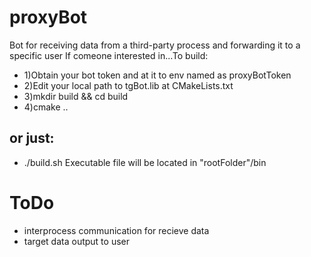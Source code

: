 # proxyBot
Bot for receiving data from a third-party process and forwarding it to a specific user
If comeone interested in...To build:
- 1)Obtain your bot token and at it to env named as proxyBotToken
- 2)Edit your local path to tgBot.lib at CMakeLists.txt
- 3)mkdir build && cd build
- 4)cmake ..
## or just:
- ./build.sh
Executable file will be located in "rootFolder"/bin
# ToDo
- interprocess communication for recieve data
- target data output to user

